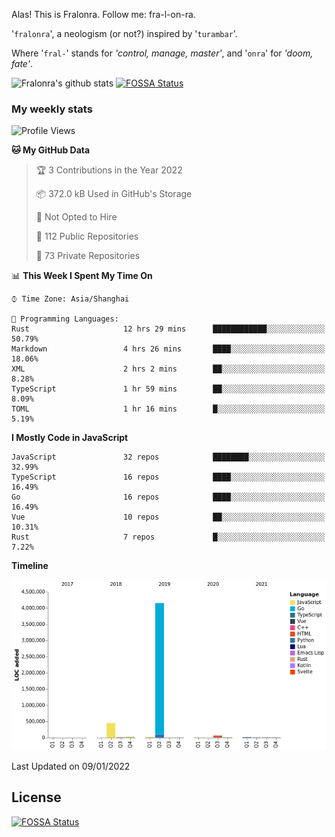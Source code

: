 Alas! This is Fralonra. Follow me: fra-l-on-ra.

'`fralonra`', a neologism (or not?) inspired by '`turambar`'.

Where '`fral-`' stands for *'control, manage, master'*, and '`onra`' for *'doom, fate'*.

![Fralonra's github stats](https://github-readme-stats.vercel.app/api?username=fralonra)
[![FOSSA Status](https://app.fossa.com/api/projects/git%2Bgithub.com%2Ffralonra%2Ffralonra.svg?type=shield)](https://app.fossa.com/projects/git%2Bgithub.com%2Ffralonra%2Ffralonra?ref=badge_shield)

### My weekly stats

<!--START_SECTION:waka-->
![Profile Views](http://img.shields.io/badge/Profile%20Views-3-blue)

**🐱 My GitHub Data** 

> 🏆 3 Contributions in the Year 2022
 > 
> 📦 372.0 kB Used in GitHub's Storage 
 > 
> 🚫 Not Opted to Hire
 > 
> 📜 112 Public Repositories 
 > 
> 🔑 73 Private Repositories  
 > 
📊 **This Week I Spent My Time On** 

```text
⌚︎ Time Zone: Asia/Shanghai

💬 Programming Languages: 
Rust                     12 hrs 29 mins      ████████████░░░░░░░░░░░░░   50.79% 
Markdown                 4 hrs 26 mins       ████░░░░░░░░░░░░░░░░░░░░░   18.06% 
XML                      2 hrs 2 mins        ██░░░░░░░░░░░░░░░░░░░░░░░   8.28% 
TypeScript               1 hr 59 mins        ██░░░░░░░░░░░░░░░░░░░░░░░   8.09% 
TOML                     1 hr 16 mins        █░░░░░░░░░░░░░░░░░░░░░░░░   5.19%

```

**I Mostly Code in JavaScript** 

```text
JavaScript               32 repos            ████████░░░░░░░░░░░░░░░░░   32.99% 
TypeScript               16 repos            ████░░░░░░░░░░░░░░░░░░░░░   16.49% 
Go                       16 repos            ████░░░░░░░░░░░░░░░░░░░░░   16.49% 
Vue                      10 repos            ██░░░░░░░░░░░░░░░░░░░░░░░   10.31% 
Rust                     7 repos             █░░░░░░░░░░░░░░░░░░░░░░░░   7.22%

```


**Timeline**

![Chart not found](https://raw.githubusercontent.com/fralonra/fralonra/master/charts/bar_graph.png) 


 Last Updated on 09/01/2022
<!--END_SECTION:waka-->

## License
[![FOSSA Status](https://app.fossa.com/api/projects/git%2Bgithub.com%2Ffralonra%2Ffralonra.svg?type=large)](https://app.fossa.com/projects/git%2Bgithub.com%2Ffralonra%2Ffralonra?ref=badge_large)